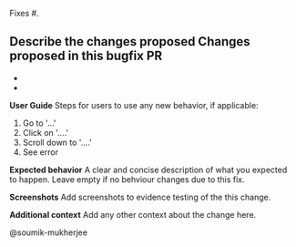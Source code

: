 Fixes #.

**Describe the changes proposed**
Changes proposed in this bugfix PR
- 
- 
- 


**User Guide**
Steps for users to use any new behavior, if applicable:
1. Go to '...'
2. Click on '....'
3. Scroll down to '....'
4. See error

**Expected behavior**
A clear and concise description of what you expected to happen. Leave empty if no behviour changes due to this fix.

**Screenshots**
Add screenshots to evidence testing of the this change.

**Additional context**
Add any other context about the change here.

@soumik-mukherjee